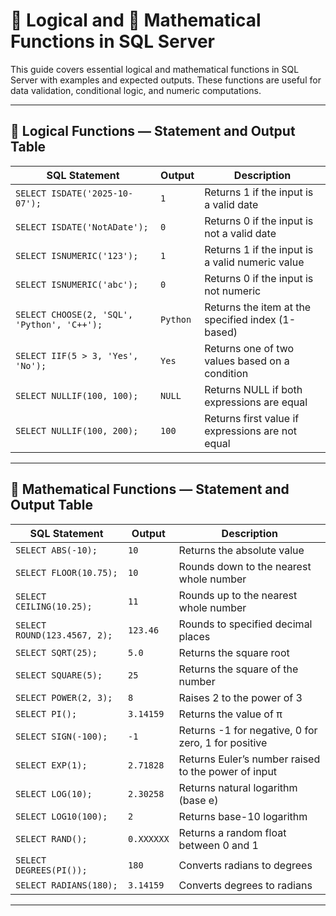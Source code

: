 # 🧠 Logical and 🧮 Mathematical Functions in SQL Server

This guide covers essential logical and mathematical functions in SQL Server with examples and expected outputs. These functions are useful for data validation, conditional logic, and numeric computations.

---

## 🧠 Logical Functions — Statement and Output Table

| SQL Statement                                  | Output     | Description                                                                 |
|------------------------------------------------|------------|-----------------------------------------------------------------------------|
| `SELECT ISDATE('2025-10-07');`                 | `1`        | Returns 1 if the input is a valid date                                     |
| `SELECT ISDATE('NotADate');`                   | `0`        | Returns 0 if the input is not a valid date                                 |
| `SELECT ISNUMERIC('123');`                     | `1`        | Returns 1 if the input is a valid numeric value                            |
| `SELECT ISNUMERIC('abc');`                     | `0`        | Returns 0 if the input is not numeric                                      |
| `SELECT CHOOSE(2, 'SQL', 'Python', 'C++');`    | `Python`   | Returns the item at the specified index (1-based)                          |
| `SELECT IIF(5 > 3, 'Yes', 'No');`              | `Yes`      | Returns one of two values based on a condition                             |
| `SELECT NULLIF(100, 100);`                     | `NULL`     | Returns NULL if both expressions are equal                                 |
| `SELECT NULLIF(100, 200);`                     | `100`      | Returns first value if expressions are not equal                           |

---

## 🧮 Mathematical Functions — Statement and Output Table

| SQL Statement                          | Output     | Description                                                                 |
|----------------------------------------|------------|-----------------------------------------------------------------------------|
| `SELECT ABS(-10);`                     | `10`       | Returns the absolute value                                                  |
| `SELECT FLOOR(10.75);`                 | `10`       | Rounds down to the nearest whole number                                     |
| `SELECT CEILING(10.25);`               | `11`       | Rounds up to the nearest whole number                                       |
| `SELECT ROUND(123.4567, 2);`           | `123.46`   | Rounds to specified decimal places                                          |
| `SELECT SQRT(25);`                     | `5.0`      | Returns the square root                                                     |
| `SELECT SQUARE(5);`                    | `25`       | Returns the square of the number                                            |
| `SELECT POWER(2, 3);`                  | `8`        | Raises 2 to the power of 3                                                  |
| `SELECT PI();`                         | `3.14159`  | Returns the value of π                                                      |
| `SELECT SIGN(-100);`                   | `-1`       | Returns -1 for negative, 0 for zero, 1 for positive                         |
| `SELECT EXP(1);`                       | `2.71828`  | Returns Euler’s number raised to the power of input                        |
| `SELECT LOG(10);`                      | `2.30258`  | Returns natural logarithm (base e)                                          |
| `SELECT LOG10(100);`                   | `2`        | Returns base-10 logarithm                                                   |
| `SELECT RAND();`                       | `0.XXXXXX` | Returns a random float between 0 and 1                                     |
| `SELECT DEGREES(PI());`               | `180`      | Converts radians to degrees                                                 |
| `SELECT RADIANS(180);`                | `3.14159`  | Converts degrees to radians                                                 |

---

